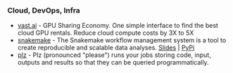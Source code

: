 ### Cloud, DevOps, Infra

  - [vast.ai](infra-cloud-devops/about-vast.ai.md) -  GPU Sharing Economy. One simple interface to find the best cloud GPU rentals. Reduce cloud compute costs by 3X to 5X
  - [snakemake](https://snakemake.readthedocs.io/en/stable/) - The Snakemake workflow management system is a tool to create reproducible and scalable data analyses. [Slides](https://slides.com/johanneskoester/snakemake-talk-40min#) | [PyPi](https://pypi.org/project/snakemake/)
  - [plz](http://github.com/prodo-ai/plz) - Plz (pronounced "please") runs your jobs storing code, input, outputs and results so that they can be queried programmatically.
